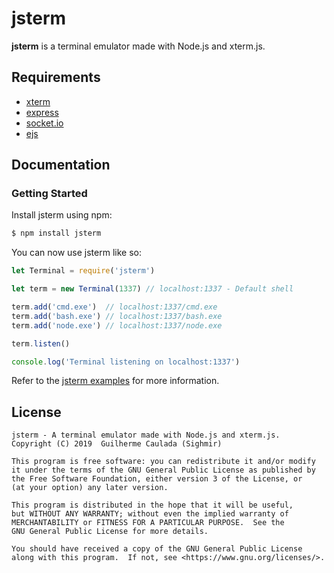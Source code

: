 # jsterm #

**jsterm** is a terminal emulator made with Node.js and xterm.js.

## Requirements
* [xterm](https://www.npmjs.com/package/xterm)
* [express](https://www.npmjs.com/package/express)
* [socket.io](https://www.npmjs.com/package/socket.io) 
* [ejs](https://www.npmjs.com/package/ejs)

## Documentation ##
### Getting Started

Install jsterm using npm:

```bash
$ npm install jsterm
```

You can now use jsterm like so:

```js
let Terminal = require('jsterm')

let term = new Terminal(1337) // localhost:1337 - Default shell

term.add('cmd.exe')  // localhost:1337/cmd.exe
term.add('bash.exe') // localhost:1337/bash.exe
term.add('node.exe') // localhost:1337/node.exe

term.listen()

console.log('Terminal listening on localhost:1337')
```

Refer to the [jsterm examples](https://github.com/Sighmir/jsterm/tree/master/example) for more information.  

## License ##
```
jsterm - A terminal emulator made with Node.js and xterm.js.
Copyright (C) 2019  Guilherme Caulada (Sighmir)

This program is free software: you can redistribute it and/or modify
it under the terms of the GNU General Public License as published by
the Free Software Foundation, either version 3 of the License, or
(at your option) any later version.

This program is distributed in the hope that it will be useful,
but WITHOUT ANY WARRANTY; without even the implied warranty of
MERCHANTABILITY or FITNESS FOR A PARTICULAR PURPOSE.  See the
GNU General Public License for more details.

You should have received a copy of the GNU General Public License
along with this program.  If not, see <https://www.gnu.org/licenses/>.
```
